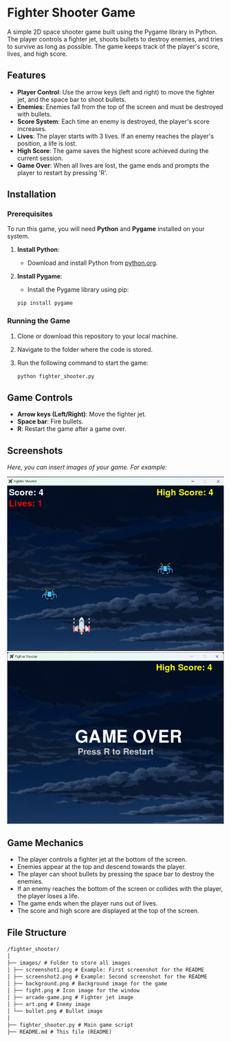 # Fighter Shooter Game

A simple 2D space shooter game built using the Pygame library in Python. The player controls a fighter jet, shoots bullets to destroy enemies, and tries to survive as long as possible. The game keeps track of the player's score, lives, and high score.

## Features

- **Player Control**: Use the arrow keys (left and right) to move the fighter jet, and the space bar to shoot bullets.
- **Enemies**: Enemies fall from the top of the screen and must be destroyed with bullets.
- **Score System**: Each time an enemy is destroyed, the player's score increases.
- **Lives**: The player starts with 3 lives. If an enemy reaches the player's position, a life is lost.
- **High Score**: The game saves the highest score achieved during the current session.
- **Game Over**: When all lives are lost, the game ends and prompts the player to restart by pressing 'R'.

## Installation

### Prerequisites

To run this game, you will need **Python** and **Pygame** installed on your system.

1. **Install Python**:
    - Download and install Python from [python.org](https://www.python.org/).

2. **Install Pygame**:
    - Install the Pygame library using pip:
    
    ```bash
    pip install pygame
    ```

### Running the Game

1. Clone or download this repository to your local machine.
2. Navigate to the folder where the code is stored.
3. Run the following command to start the game:

    ```bash
    python fighter_shooter.py
    ```

## Game Controls

- **Arrow keys (Left/Right)**: Move the fighter jet.
- **Space bar**: Fire bullets.
- **R**: Restart the game after a game over.

## Screenshots

*Here, you can insert images of your game. For example:*

![Game Screenshot 1](images/screenshot1.png)
![Game Screenshot 2](images/screenshot2.png)

## Game Mechanics

- The player controls a fighter jet at the bottom of the screen.
- Enemies appear at the top and descend towards the player.
- The player can shoot bullets by pressing the space bar to destroy the enemies.
- If an enemy reaches the bottom of the screen or collides with the player, the player loses a life.
- The game ends when the player runs out of lives.
- The score and high score are displayed at the top of the screen.

## File Structure
```
/fighter_shooter/
│
├── images/ # Folder to store all images
│ ├── screenshot1.png # Example: First screenshot for the README
│ ├── screenshot2.png # Example: Second screenshot for the README
│ ├── background.png # Background image for the game
│ ├── fight.png # Icon image for the window
│ ├── arcade-game.png # Fighter jet image
│ ├── art.png # Enemy image
│ └── bullet.png # Bullet image
│
├── fighter_shooter.py # Main game script
├── README.md # This file (README)
```
